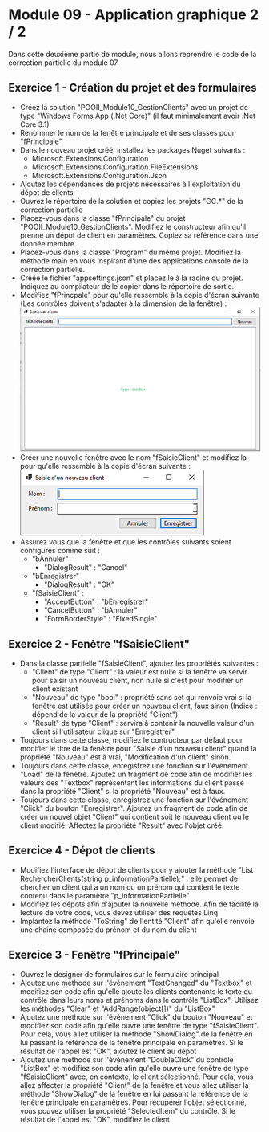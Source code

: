 # Module 09 - Application graphique 2 / 2

Dans cette deuxième partie de module, nous allons reprendre le code de la correction partielle du module 07.

## Exercice 1 - Création du projet et des formulaires

- Créez la solution "POOII_Module10_GestionClients" avec un projet de type "Windows Forms App (.Net Core)" (il faut minimalement avoir .Net Core 3.1)
- Renommer le nom de la fenêtre principale et de ses classes pour "fPrincipale"
- Dans le nouveau projet créé, installez les packages Nuget suivants :
  - Microsoft.Extensions.Configuration
  - Microsoft.Extensions.Configuration.FileExtensions
  - Microsoft.Extensions.Configuration.Json
- Ajoutez les dépendances de projets nécessaires à l'exploitation du dépot de clients
- Ouvrez le répertoire de la solution et copiez les projets "GC.*" de la correction partielle
- Placez-vous dans la classe "fPrincipale" du projet "POOII_Module10_GestionClients". Modifiez le constructeur afin qu'il prenne un dépot de client en paramètres. Copiez sa référence dans une donnée membre
- Placez-vous dans la classe "Program" du même projet. Modifiez la méthode main en vous inspirant d'une des applications console de la correction partielle.
- Créée le fichier "appsettings.json" et placez le à la racine du projet. Indiquez au compilateur de le copier dans le répertoire de sortie.
- Modifiez "fPrincpale" pour qu'elle ressemble à la copie d'écran suivante (Les contrôles doivent s'adapter à la dimension de la fenêtre) :
![fPrincipale](images/clients_fPrincipale.png)
- Créer une nouvelle fenêtre avec le nom "fSaisieClient" et modifiez la pour qu'elle ressemble à la copie d'écran suivante :
![fSaisieClient](images/clients_fSaisieClient.png)
- Assurez vous que la fenêtre et que les contrôles suivants soient configurés comme suit :
  - "bAnnuler"
    - "DialogResult" : "Cancel"
  - "bEnregistrer"
    - "DialogResult" : "OK"
  - "fSaisieClient" :
    - "AcceptButton" : "bEnregistrer"
    - "CancelButton" : "bAnnuler"
    - "FormBorderStyle" : "FixedSingle"

## Exercice 2 - Fenêtre "fSaisieClient"

- Dans la classe partielle "fSaisieClient", ajoutez les propriétés suivantes :
  - "Client" de type "Client" : la valeur est nulle si la fenêtre va servir pour saisir un nouveau client, non nulle si c'est pour modifier un client existant
  - "Nouveau" de type "bool" : propriété sans set qui renvoie vrai si la fenêtre est utilisée pour créer un nouveau client, faux sinon (Indice : dépend de la valeur de la propriété "Client")
  - "Result" de type "Client" : servira à contenir la nouvelle valeur d'un client si l'utilisateur clique sur "Enregistrer"
- Toujours dans cette classe, modifiez le contructeur par défaut pour modifier le titre de la fenêtre pour "Saisie d'un nouveau client" quand la propriété "Nouveau" est à vrai, "Modification d'un client" sinon.
- Toujours dans cette classe, enregistrez une fonction sur l'événement "Load" de la fenêtre. Ajoutez un fragment de code afin de modifier les valeurs des "Textbox" représentant les informations du client passé dans la propriété "Client" si la propriété "Nouveau" est à faux.
- Toujours dans cette classe, enregistrez une fonction sur l'événement "Click" du bouton "Enregistrer". Ajoutez un fragment de code afin de créer un nouvel objet "Client" qui contient soit le nouveau client ou le client modifié. Affectez la propriété "Result" avec l'objet créé.

## Exercice 4 - Dépot de clients

- Modifiez l'interface de dépot de clients pour y ajouter la méthode "List<Client> RechercherClients(string p_informationPartielle);" : elle permet de chercher un client qui a un nom ou un prénom qui contient le texte contenu dans le paramètre "p_informationPartielle"
- Modifiez les dépots afin d'ajouter la nouvelle méthode. Afin de facilité la lecture de votre code, vous devez utiliser des requêtes Linq
- Implantez la méthode "ToString" de l'entité "Client" afin qu'elle renvoie une chaine composée du prénom et du nom du client

## Exercice 3 - Fenêtre "fPrincipale"

- Ouvrez le designer de formulaires sur le formulaire principal
- Ajoutez une méthode sur l'événement "TextChanged" du "Textbox" et modifiez son code afin qu'elle ajoute les clients contenants le texte du contrôle dans leurs noms et prénoms dans le contrôle "ListBox". Utilisez les méthodes "Clear" et "AddRange(object[])" du "ListBox"
- Ajoutez une méthode sur l'événement "Click" du bouton "Nouveau" et modifiez son code afin qu'elle ouvre une fenêtre de type "fSaisieClient". Pour cela, vous allez utiliser la méthode "ShowDialog" de la fenêtre en lui passant la référence de la fenêtre principale en paramètres. Si le résultat de l'appel est "OK", ajoutez le client au dépot
- Ajoutez une méthode sur l'événement "DoubleClick" du contrôle "ListBox" et modifiez son code afin qu'elle ouvre une fenêtre de type "fSaisieClient" avec, en contexte, le client sélectionné. Pour cela, vous allez affecter la propriété "Client" de la fenêtre et vous allez utiliser la méthode "ShowDialog" de la fenêtre en lui passant la référence de la fenêtre principale en paramètres. Pour récupérer l'objet sélectionné, vous pouvez utiliser la propriété "SelectedItem" du contrôle. Si le résultat de l'appel est "OK", modifiez le client